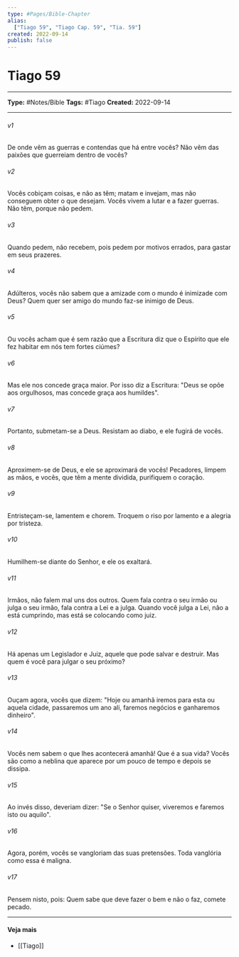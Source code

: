 ```yaml
---
type: #Pages/Bible-Chapter
alias:
  ["Tiago 59", "Tiago Cap. 59", "Tia. 59"]
created: 2022-09-14
publish: false
---
```


# Tiago 59

---

**Type:** #Notes/Bible
**Tags:** #Tiago
**Created:** 2022-09-14

---

###### v1
De onde vêm as guerras e contendas que há entre vocês? Não vêm das paixões que guerreiam dentro de vocês?
###### v2
Vocês cobiçam coisas, e não as têm; matam e invejam, mas não conseguem obter o que desejam. Vocês vivem a lutar e a fazer guerras. Não têm, porque não pedem.
###### v3
Quando pedem, não recebem, pois pedem por motivos errados, para gastar em seus prazeres.
###### v4
Adúlteros, vocês não sabem que a amizade com o mundo é inimizade com Deus? Quem quer ser amigo do mundo faz-se inimigo de Deus.
###### v5
Ou vocês acham que é sem razão que a Escritura diz que o Espírito que ele fez habitar em nós tem fortes ciúmes?
###### v6
Mas ele nos concede graça maior. Por isso diz a Escritura: "Deus se opõe aos orgulhosos, mas concede graça aos humildes".
###### v7
Portanto, submetam-se a Deus. Resistam ao diabo, e ele fugirá de vocês.
###### v8
Aproximem-se de Deus, e ele se aproximará de vocês! Pecadores, limpem as mãos, e vocês, que têm a mente dividida, purifiquem o coração.
###### v9
Entristeçam-se, lamentem e chorem. Troquem o riso por lamento e a alegria por tristeza.
###### v10
Humilhem-se diante do Senhor, e ele os exaltará.
###### v11
Irmãos, não falem mal uns dos outros. Quem fala contra o seu irmão ou julga o seu irmão, fala contra a Lei e a julga. Quando você julga a Lei, não a está cumprindo, mas está se colocando como juiz.
###### v12
Há apenas um Legislador e Juiz, aquele que pode salvar e destruir. Mas quem é você para julgar o seu próximo?
###### v13
Ouçam agora, vocês que dizem: "Hoje ou amanhã iremos para esta ou aquela cidade, passaremos um ano ali, faremos negócios e ganharemos dinheiro".
###### v14
Vocês nem sabem o que lhes acontecerá amanhã! Que é a sua vida? Vocês são como a neblina que aparece por um pouco de tempo e depois se dissipa.
###### v15
Ao invés disso, deveriam dizer: "Se o Senhor quiser, viveremos e faremos isto ou aquilo".
###### v16
Agora, porém, vocês se vangloriam das suas pretensões. Toda vanglória como essa é maligna.
###### v17
Pensem nisto, pois: Quem sabe que deve fazer o bem e não o faz, comete pecado.


---

#### Veja mais

- [[Tiago]]
